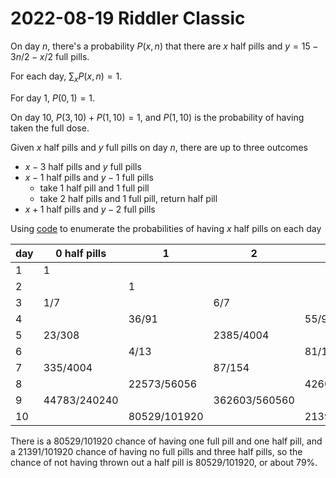 2022-08-19 Riddler Classic
==========================
On day $n$, there's a probability $P(x,n)$ that there are $x$ half pills and
$y = 15-3n/2-x/2$ full pills.

For each day, $\sum_x P(x,n) = 1$.

For day 1, $P(0,1) = 1$.

On day 10, $P(3,10) + P(1,10) = 1$, and $P(1,10)$ is the probability of
having taken the full dose.

Given $x$ half pills and $y$ full pills on day $n$, there are up to three
outcomes
* $x-3$ half pills and $y$ full pills
* $x-1$ half pills and $y-1$ full pills
  * take 1 half pill and 1 full pill
  * take 2 half pills and 1 full pill, return half pill
* $x+1$ half pills and $y-2$ full pills

Using [code](20220819c.hs) to enumerate the probabilities of having $x$ half pills on each day

|day|0 half pills |1            |2             |3            |4            |5        |6        |7     |
|---|-------------|-------------|--------------|-------------|-------------|---------|---------|------|
|1  |1            |             |              |             |             |         |         |      |
|2  |             |1            |              |             |             |         |         |      |
|3  |1/7          |             |6/7           |             |             |         |         |      |
|4  |             |36/91        |              |55/91        |             |         |         |      |
|5  |23/308       |             |2385/4004     |             |30/91        |         |         |      |
|6  |             |4/13         |              |81/143       |             |18/143   |         |      |
|7  |335/4004     |             |87/154        |             |185/572      |         |4/143    |      |
|8  |             |22573/56056  |              |42605/84084  |             |101/1144 |         |1/429 |
|9  |44783/240240 |             |362603/560560 |             |27185/168168 |         |61/12012 |      |
|10 |             |80529/101920 |              |21391/101920 |             |         |         |      |

There is a 80529/101920 chance of having one full pill and one half pill, and a 21391/101920
chance of having no full pills and three half pills, so the chance of not having thrown out a half
pill is 80529/101920, or about 79%.
